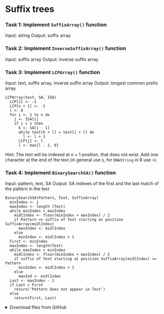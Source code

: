 # Suffix trees

### Task 1: Implement `SuffixArray()` function
Input: string
Output: suffix array

### Task 2: Implement `InverseSuffixArray()` function
Input: suffix array
Output: inverse suffix array

### Task 3: Implement `LCPArray()` function
Input: text, suffix array, inverse suffix array
Output: longest common prefix array

```
LCPArray(text, SA, ISA)
  LCP[1] <- -1
  LCP[n + 1] <- -1
  l <- 0
  for i <- 1 to n do
    j <- ISA[i]
    if j > 1 then
      k <- SA[j - 1]
      while text[k + l] = text[i + l] do
        l <- l + 1
      LCP[j] <- l
      l <- max{l - 1, 0}
```

Hint: 
The text will be indexed at *n* + 1 position, that does not exist. Add one character at the end of the text (in general use `$`, for `DNAString` in R use `+`).


### Task 4: Implement `BinarySearchSA()` function
Input: pattern, text, SA
Output: SA indexes of the first and the last match of the pattern in the text

```
BinarySearchSA(Pattern, Text, SuffixArray)
  minIndex <- 1
  maxIndex <- length (Text)
  while minIndex < maxIndex
    midlIndex <- floor(minIndex + maxIndex) / 2
    if Pattern <= suffix of Text starting at position SuffixArray(midlIndex)
      maxIndex <- midlIndex
    else
      minIndex <- midlIndex + 1
  First <- minIndex
  maxIndex <- length(Text)
  while maxIndex > minIndex
    midlIndex <- floor(minIndex + maxIndex) / 2
    if suffix of Text starting at position SuffixArray(midlIndex) <= Pattern
      minIndex <- midlIndex + 1
    else
      maxInd <- midlIndex
  Last <- maxIndex - 1
  if Last < First
    return('Pattern does not appear in Text')
  else
    return(First, Last)
```


<details>
<summary>Download files from GitHub</summary>
<details>
<summary>Git settings</summary>

> * Configure the Git editor
> ```bash
> git config --global core.editor notepad
> ```
> * Configure your name and email address
> ```bash
> git config --global user.name "Zuzana Nova"
> git config --global user.email z.nova@vut.cz
> ```
> * Check current settings
> ```bash
> git config --global --list
> ```
>
</details>

* Create a fork on your GitHub account. 
  On the GitHub page of this repository find a <kbd>Fork</kbd> button in the upper right corner.
  
* Cloned forked repository from your GitHub page to a folder in your computer:
```bash
git clone <fork repository address>
```
* In a local repository, set new remote for project repository:
```bash
git remote add upstream https://github.com/mpa-prg/exercise_08.git
```

### Send files to GitHub
Create a new commit and send new changes to your remote repository.
* Add file to a new commit.
```bash
git add <file_name>
```
* Create commit, enter commit message, save the file and close it.
```bash
git commit
```
* Send new commit to your GitHub repository.
```bash
git push origin master
```
</details>
